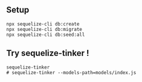 ## Setup

```shell script
npx sequelize-cli db:create
npx sequelize-cli db:migrate    
npx sequelize-cli db:seed:all            
```

## Try sequelize-tinker !

```shell script
sequelize-tinker 
# sequelize-tinker --models-path=models/index.js
```
